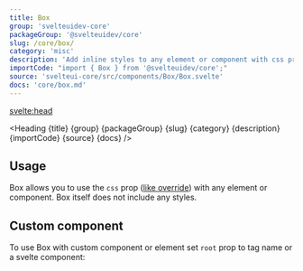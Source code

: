 ```yaml
---
title: Box
group: 'svelteuidev-core'
packageGroup: '@svelteuidev/core'
slug: /core/box/
category: 'misc'
description: 'Add inline styles to any element or component with css prop'
importCode: "import { Box } from '@svelteuidev/core';"
source: 'svelteui-core/src/components/Box/Box.svelte'
docs: 'core/box.md'
---
```


<script>
  import { Demo, BoxDemos } from '@svelteuidev/demos';
  import { Heading } from "$lib/components";
  import { base } from '$app/paths';
</script>

<svelte:head>
  <title>{title} - SvelteUI</title>
</svelte:head>

<Heading {title} {group} {packageGroup} {slug} {category} {description} {importCode} {source} {docs} />

## Usage

Box allows you to use the `css` prop ([like override]({base}/theming/override)) with any element or component. Box itself does not include any styles.

<Demo demo={BoxDemos.usage} />

## Custom component

To use Box with custom component or element set `root` prop to tag name or a svelte component:

<Demo demo={BoxDemos.custom} />

